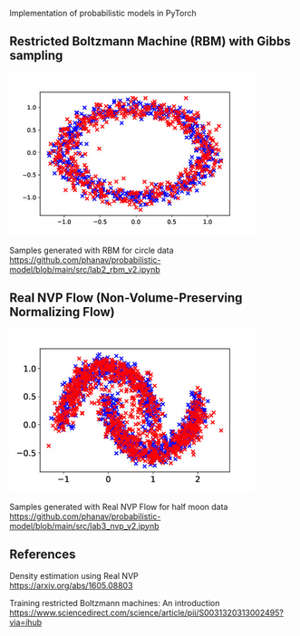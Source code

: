 Implementation of probabilistic models in PyTorch

## Restricted Boltzmann Machine (RBM) with Gibbs sampling

<img src="fig/rbm-gibbs-sample.jpg">

Samples generated with RBM for circle data \
https://github.com/phanav/probabilistic-model/blob/main/src/lab2_rbm_v2.ipynb


## Real NVP Flow (Non-Volume-Preserving Normalizing Flow)

<img src="fig/realnvp-sample.jpg">

Samples generated with Real NVP Flow for half moon data \
https://github.com/phanav/probabilistic-model/blob/main/src/lab3_nvp_v2.ipynb

## References 

Density estimation using Real NVP \
https://arxiv.org/abs/1605.08803

Training restricted Boltzmann machines: An introduction \
https://www.sciencedirect.com/science/article/pii/S0031320313002495?via=ihub
